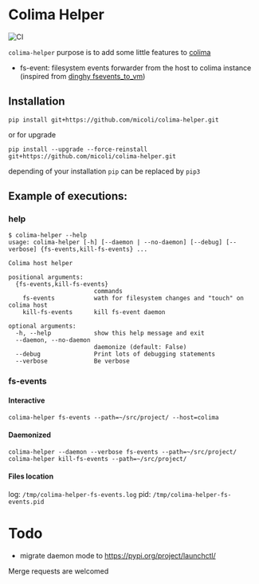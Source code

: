 # Colima Helper

![CI](https://github.com/micoli/colima-helper/actions/workflows/ci.yml/badge.svg)

`colima-helper` purpose is to add some little features to [colima](https://github.com/abiosoft/colima)
- fs-event: filesystem events forwarder from the host to colima instance (inspired from [dinghy fsevents_to_vm](https://github.com/codekitchen/fsevents_to_vm))


## Installation
```
pip install git+https://github.com/micoli/colima-helper.git
```
or for upgrade
```
pip install --upgrade --force-reinstall git+https://github.com/micoli/colima-helper.git
```

depending of your installation `pip` can be replaced by `pip3`

## Example of executions:

### help
```
$ colima-helper --help
usage: colima-helper [-h] [--daemon | --no-daemon] [--debug] [--verbose] {fs-events,kill-fs-events} ...

Colima host helper

positional arguments:
  {fs-events,kill-fs-events}
                        commands
    fs-events           wath for filesystem changes and "touch" on colima host
    kill-fs-events      kill fs-event daemon

optional arguments:
  -h, --help            show this help message and exit
  --daemon, --no-daemon
                        daemonize (default: False)
  --debug               Print lots of debugging statements
  --verbose             Be verbose
```

### fs-events

#### Interactive
```
colima-helper fs-events --path=~/src/project/ --host=colima
```

#### Daemonized
```
colima-helper --daemon --verbose fs-events --path=~/src/project/
colima-helper kill-fs-events --path=~/src/project/
```

#### Files location

log: `/tmp/colima-helper-fs-events.log`
pid: `/tmp/colima-helper-fs-events.pid`

# Todo
- migrate daemon mode to https://pypi.org/project/launchctl/

Merge requests are welcomed
